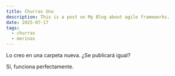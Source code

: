 ```yaml
---
title: Churras Uno
description: This is a post on My Blog about agile frameworks.
date: 2025-07-17
tags:
  - churras
  - merinas
---
```


Lo creo en una carpeta nueva. ¿Se publicará igual?

Sí, funciona perfectamente.


